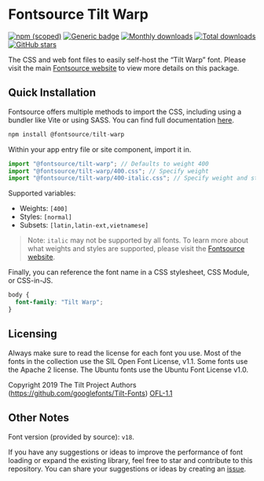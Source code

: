 # Fontsource Tilt Warp

[![npm (scoped)](https://img.shields.io/npm/v/@fontsource/tilt-warp?color=brightgreen)](https://www.npmjs.com/package/@fontsource/tilt-warp) [![Generic badge](https://img.shields.io/badge/fontsource-passing-brightgreen)](https://github.com/fontsource/fontsource) [![Monthly downloads](https://badgen.net/npm/dm/@fontsource/tilt-warp)](https://github.com/fontsource/fontsource) [![Total downloads](https://badgen.net/npm/dt/@fontsource/tilt-warp)](https://github.com/fontsource/fontsource) [![GitHub stars](https://img.shields.io/github/stars/fontsource/fontsource.svg?style=social&label=Star)](https://github.com/fontsource/fontsource/stargazers)

The CSS and web font files to easily self-host the “Tilt Warp” font. Please visit the main [Fontsource website](https://fontsource.org/fonts/tilt-warp) to view more details on this package.

## Quick Installation

Fontsource offers multiple methods to import the CSS, including using a bundler like Vite or using SASS. You can find full documentation [here](https://fontsource.org/docs/getting-started/introduction).

```javascript
npm install @fontsource/tilt-warp
```

Within your app entry file or site component, import it in.

```javascript
import "@fontsource/tilt-warp"; // Defaults to weight 400
import "@fontsource/tilt-warp/400.css"; // Specify weight
import "@fontsource/tilt-warp/400-italic.css"; // Specify weight and style
```

Supported variables:
- Weights: `[400]`
- Styles: `[normal]`
- Subsets: `[latin,latin-ext,vietnamese]`

> Note: `italic` may not be supported by all fonts. To learn more about what weights and styles are supported, please visit the [Fontsource website](https://fontsource.org/fonts/tilt-warp).

Finally, you can reference the font name in a CSS stylesheet, CSS Module, or CSS-in-JS.

```css
body {
  font-family: "Tilt Warp";
}
```

## Licensing
Always make sure to read the license for each font you use. Most of the fonts in the collection use the SIL Open Font License, v1.1. Some fonts use the Apache 2 license. The Ubuntu fonts use the Ubuntu Font License v1.0.

Copyright 2019 The Tilt Project Authors (https://github.com/googlefonts/Tilt-Fonts)
[OFL-1.1](https://openfontlicense.org)

## Other Notes
Font version (provided by source): `v18`.

If you have any suggestions or ideas to improve the performance of font loading or expand the existing library, feel free to star and contribute to this repository. You can share your suggestions or ideas by creating an [issue](https://github.com/fontsource/fontsource/issues).